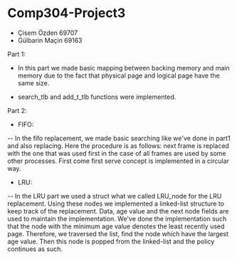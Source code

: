 # Comp304-Project3

- Çisem Özden 69707
- Gülbarin Maçin 69163

Part 1:

- In this part we made basic mapping between backing memory and main memory due to the fact that physical page and logical page have the same size.

- search_tlb and add_t_tlb functions were implemented. 

Part 2:

- FIFO: 

-- In the fifo replacement, we made basic searching like we've done in part1 and also replacing. Here the procedure is as follows: next frame is replaced with the one that was used first in the case of all frames are used by some other processes. First come first serve concept is implemented in a circular way. 

- LRU:

-- In the LRU part we used a struct what we called LRU_node for the LRU replacement. Using these nodes we implemented a linked-list structure to keep track of the replacement. Data, age value and the next node fields are used to maintain the implementation. We've done the implementation such that the node with the minimum age value denotes the least recently used page. Therefore, we traversed the list, find the node which have the largest age value. Then this node is popped from the linked-list and the policy continues as such.
